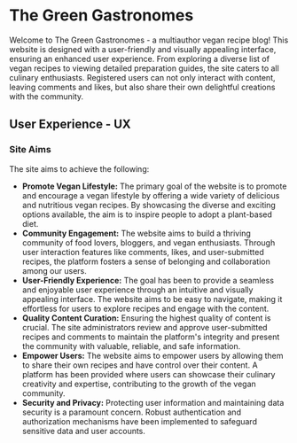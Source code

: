 # The Green Gastronomes
Welcome to The Green Gastronomes - a multiauthor vegan recipe blog! This website is designed with a user-friendly and visually appealing interface, ensuring an enhanced user experience. From exploring a diverse list of vegan recipes to viewing detailed preparation guides, the site caters to all culinary enthusiasts. Registered users can not only interact with content, leaving comments and likes, but also share their own delightful creations with the community.
## User Experience - UX
### Site Aims
The site aims to achieve the following:
- <strong>Promote Vegan Lifestyle:</strong> The primary goal of the website is to promote and encourage a vegan lifestyle by offering a wide variety of delicious and nutritious vegan recipes. By showcasing the diverse and exciting options available, the aim is to inspire people to adopt a plant-based diet.
- <strong>Community Engagement:</strong> The website aims to build a thriving community of food lovers, bloggers, and vegan enthusiasts. Through user interaction features like comments, likes, and user-submitted recipes, the platform fosters a sense of belonging and collaboration among our users.
- <strong>User-Friendly Experience:</strong> The goal has been to provide a seamless and enjoyable user experience through an intuitive and visually appealing interface. The website aims to be easy to navigate, making it effortless for users to explore recipes and engage with the content.
- <strong>Quality Content Curation:</strong> Ensuring the highest quality of content is crucial. The site administrators review and approve user-submitted recipes and comments to maintain the platform's integrity and present the community with valuable, reliable, and safe information.
- <strong>Empower Users:</strong> The website aims to empower users by allowing them to share their own recipes and have control over their content. A platform has been provided where users can showcase their culinary creativity and expertise, contributing to the growth of the vegan community.
- <strong>Security and Privacy:</strong> Protecting user information and maintaining data security is a paramount concern. Robust authentication and authorization mechanisms have been implemented to safeguard sensitive data and user accounts.

